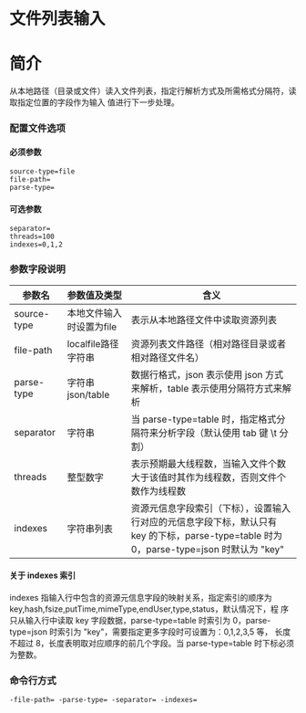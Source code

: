 # 文件列表输入

# 简介
从本地路径（目录或文件）读入文件列表，指定行解析方式及所需格式分隔符，读取指定位置的字段作为输入
值进行下一步处理。  

### 配置文件选项

#### 必须参数
```
source-type=file
file-path=
parse-type=
```

#### 可选参数
```
separator=
threads=100
indexes=0,1,2
```

### 参数字段说明
|参数名|参数值及类型 | 含义|  
|-----|-------|-----|  
|source-type| 本地文件输入时设置为file | 表示从本地路径文件中读取资源列表|  
|file-path| localfile路径字符串| 资源列表文件路径（相对路径目录或者相对路径文件名）|  
|parse-type| 字符串json/table| 数据行格式，json 表示使用 json 方式来解析，table 表示使用分隔符方式来解析|  
|separator| 字符串| 当 parse-type=table 时，指定格式分隔符来分析字段（默认使用 tab 键 \t 分割）|  
|threads| 整型数字| 表示预期最大线程数，当输入文件个数大于该值时其作为线程数，否则文件个数作为线程数|  
|indexes| 字符串列表| 资源元信息字段索引（下标），设置输入行对应的元信息字段下标，默认只有 key 的下标，parse-type=table 时为 0，parse-type=json 时默认为 "key"|  

#### 关于 indexes 索引
indexes 指输入行中包含的资源元信息字段的映射关系，指定索引的顺序为 key,hash,fsize,putTime,mimeType,endUser,type,status，默认情况下，程
序只从输入行中读取 key 字段数据，parse-type=table 时索引为 0，parse-type=json 时索引为 "key"，需要指定更多字段时可设置为：0,1,2,3,5 等，
长度不超过 8，长度表明取对应顺序的前几个字段。当 parse-type=table 时下标必须为整数。  

### 命令行方式
```
-file-path= -parse-type= -separator= -indexes=
```
